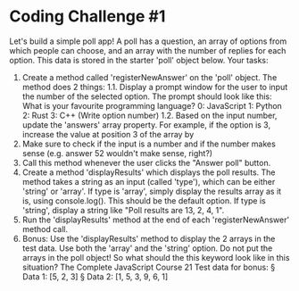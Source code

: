# Coding Challenge #1

Let's build a simple poll app!
A poll has a question, an array of options from which people can choose, and an
array with the number of replies for each option. This data is stored in the starter
'poll' object below.
Your tasks:

1. Create a method called 'registerNewAnswer' on the 'poll' object. The
   method does 2 things:
   1.1. Display a prompt window for the user to input the number of the
   selected option. The prompt should look like this:
   What is your favourite programming language?
   0: JavaScript
   1: Python
   2: Rust
   3: C++
   (Write option number)
   1.2. Based on the input number, update the 'answers' array property. For
   example, if the option is 3, increase the value at position 3 of the array by
1. Make sure to check if the input is a number and if the number makes
   sense (e.g. answer 52 wouldn't make sense, right?)
1. Call this method whenever the user clicks the "Answer poll" button.
1. Create a method 'displayResults' which displays the poll results. The
   method takes a string as an input (called 'type'), which can be either 'string'
   or 'array'. If type is 'array', simply display the results array as it is, using
   console.log(). This should be the default option. If type is 'string', display a
   string like "Poll results are 13, 2, 4, 1".
1. Run the 'displayResults' method at the end of each
   'registerNewAnswer' method call.
1. Bonus: Use the 'displayResults' method to display the 2 arrays in the test
   data. Use both the 'array' and the 'string' option. Do not put the arrays in the poll
   object! So what should the this keyword look like in this situation?
   The Complete JavaScript Course 21
   Test data for bonus:
   § Data 1: [5, 2, 3]
   § Data 2: [1, 5, 3, 9, 6, 1]
